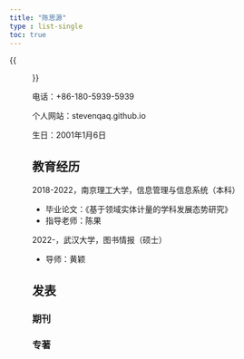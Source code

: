 ```yaml
---
title: "陈思源"
type : list-single
toc: true
---
```

{{<figure src="https://github.com/StevenQAQ/StevenQAQ.github.io/blob/master/content/cn/about/csy.png" title="" width="450">}}

电话：+86-180-5939-5939

个人网站：stevenqaq.github.io

生日：2001年1月6日

## 教育经历

2018-2022，南京理工大学，信息管理与信息系统（本科）

   - 毕业论文：《基于领域实体计量的学科发展态势研究》
   - 指导老师：陈果

2022-，武汉大学，图书情报（硕士）
  
   - 导师：黄颖

## 发表
### 期刊


### 专著











